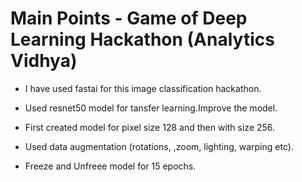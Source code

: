 # Main Points - Game of Deep Learning Hackathon (Analytics Vidhya)

- I have used fastai for this image classification hackathon.

- Used resnet50 model for tansfer learning.Improve the model. 

- First created model for pixel size 128 and then with size 256.

- Used data augmentation (rotations, ,zoom, lighting, warping etc).

- Freeze and Unfreee model for 15 epochs.
